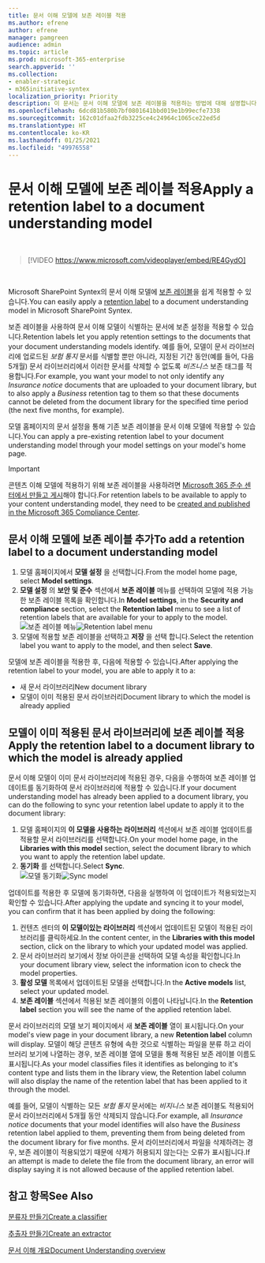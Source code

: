 ```yaml
---
title: 문서 이해 모델에 보존 레이블 적용
ms.author: efrene
author: efrene
manager: pamgreen
audience: admin
ms.topic: article
ms.prod: microsoft-365-enterprise
search.appverid: ''
ms.collection:
- enabler-strategic
- m365initiative-syntex
localization_priority: Priority
description: 이 문서는 문서 이해 모델에 보존 레이블을 적용하는 방법에 대해 설명합니다.
ms.openlocfilehash: 6dcd81b580b7bf0801641bbd019e1b99ecfe7338
ms.sourcegitcommit: 162c01dfaa2fdb3225ce4c24964c1065ce22ed5d
ms.translationtype: HT
ms.contentlocale: ko-KR
ms.lasthandoff: 01/25/2021
ms.locfileid: "49976558"
---
```

# <a name="apply-a-retention-label-to-a-document-understanding-model"></a><span data-ttu-id="00a0b-103">문서 이해 모델에 보존 레이블 적용</span><span class="sxs-lookup"><span data-stu-id="00a0b-103">Apply a retention label to a document understanding model</span></span>

</br>

> [!VIDEO https://www.microsoft.com/videoplayer/embed/RE4GydO]  

</br>


<span data-ttu-id="00a0b-104">Microsoft SharePoint Syntex의 문서 이해 모델에 [보존 레이블](https://docs.microsoft.com/microsoft-365/compliance/retention)을 쉽게 적용할 수 있습니다.</span><span class="sxs-lookup"><span data-stu-id="00a0b-104">You can easily apply a [retention label](https://docs.microsoft.com/microsoft-365/compliance/retention) to a document understanding model in Microsoft SharePoint Syntex.</span></span>

<span data-ttu-id="00a0b-105">보존 레이블을 사용하여 문서 이해 모델이 식별하는 문서에 보존 설정을 적용할 수 있습니다.</span><span class="sxs-lookup"><span data-stu-id="00a0b-105">Retention labels let you apply retention settings to the documents that your document understanding models identify.</span></span>  <span data-ttu-id="00a0b-106">예를 들어, 모델이 문서 라이브러리에 업로드된 *보험 통지* 문서를 식별할 뿐만 아니라, 지정된 기간 동안(예를 들어, 다음 5개월) 문서 라이브러리에서 이러한 문서를 삭제할 수 없도록 *비즈니스* 보존 태그를 적용합니다.</span><span class="sxs-lookup"><span data-stu-id="00a0b-106">For example, you want your model to not only identify any *Insurance notice* documents that are uploaded to your document library, but to also apply a *Business* retention tag to them so that these documents cannot be deleted from the document library for the specified time period (the next five months, for example).</span></span>

<span data-ttu-id="00a0b-107">모델 홈페이지의 문서 설정을 통해 기존 보존 레이블을 문서 이해 모델에 적용할 수 있습니다.</span><span class="sxs-lookup"><span data-stu-id="00a0b-107">You can apply a pre-existing retention label to your document understanding model through your model settings on your model's home page.</span></span> 

> [!Important]
> <span data-ttu-id="00a0b-108">콘텐츠 이해 모델에 적용하기 위해 보존 레이블을 사용하려면 [Microsoft 365 준수 센터에서 만들고 게시](https://docs.microsoft.com/microsoft-365/compliance/create-apply-retention-labels#how-to-create-and-publish-retention-labels)해야 합니다.</span><span class="sxs-lookup"><span data-stu-id="00a0b-108">For retention labels to be available to apply to your content understanding model, they need to be [created and published in the Microsoft 365 Compliance Center](https://docs.microsoft.com/microsoft-365/compliance/create-apply-retention-labels#how-to-create-and-publish-retention-labels).</span></span>

## <a name="to-add-a-retention-label-to-a-document-understanding-model"></a><span data-ttu-id="00a0b-109">문서 이해 모델에 보존 레이블 추가</span><span class="sxs-lookup"><span data-stu-id="00a0b-109">To add a retention label to a document understanding model</span></span>

1. <span data-ttu-id="00a0b-110">모델 홈페이지에서 **모델 설정** 을 선택합니다.</span><span class="sxs-lookup"><span data-stu-id="00a0b-110">From the model home page, select **Model settings**.</span></span></br>
2. <span data-ttu-id="00a0b-111">**모델 설정** 의 **보안 및 준수** 섹션에서 **보존 레이블** 메뉴를 선택하여 모델에 적용 가능한 보존 레이블 목록을 확인합니다.</span><span class="sxs-lookup"><span data-stu-id="00a0b-111">In **Model settings**, in the **Security and compliance** section, select the **Retention label** menu to see a list of retention labels that are available for your to apply to the model.</span></span></br>
 <span data-ttu-id="00a0b-112">![보존 레이블 메뉴](../media/content-understanding/retention-labels-menu.png)</span><span class="sxs-lookup"><span data-stu-id="00a0b-112">![Retention label menu](../media/content-understanding/retention-labels-menu.png)</span></span></br> 
3. <span data-ttu-id="00a0b-113">모델에 적용할 보존 레이블을 선택하고 **저장** 을 선택 합니다.</span><span class="sxs-lookup"><span data-stu-id="00a0b-113">Select the retention label you want to apply to the model, and then select **Save**.</span></span></br>

<span data-ttu-id="00a0b-114">모델에 보존 레이블을 적용한 후, 다음에 적용할 수 있습니다.</span><span class="sxs-lookup"><span data-stu-id="00a0b-114">After applying the retention label to your model, you are able to apply it to a:</span></span>
- <span data-ttu-id="00a0b-115">새 문서 라이브러리</span><span class="sxs-lookup"><span data-stu-id="00a0b-115">New document library</span></span>
- <span data-ttu-id="00a0b-116">모델이 이미 적용된 문서 라이브러리</span><span class="sxs-lookup"><span data-stu-id="00a0b-116">Document library to which the model is already applied</span></span>
 
## <a name="apply-the-retention-label-to-a-document-library-to-which-the-model-is-already-applied"></a><span data-ttu-id="00a0b-117">모델이 이미 적용된 문서 라이브러리에 보존 레이블 적용</span><span class="sxs-lookup"><span data-stu-id="00a0b-117">Apply the retention label to a document library to which the model is already applied</span></span>

<span data-ttu-id="00a0b-118">문서 이해 모델이 이미 문서 라이브러리에 적용된 경우, 다음을 수행하여 보존 레이블 업데이트를 동기화하여 문서 라이브러리에 적용할 수 있습니다.</span><span class="sxs-lookup"><span data-stu-id="00a0b-118">If your document understanding model has already been applied to a document library, you can do the following to sync your retention label update to apply it to the document library:</span></span></br>

1. <span data-ttu-id="00a0b-119">모델 홈페이지의 **이 모델을 사용하는 라이브러리** 섹션에서 보존 레이블 업데이트를 적용할 문서 라이브러리를 선택합니다.</span><span class="sxs-lookup"><span data-stu-id="00a0b-119">On your model home page, in the **Libraries with this model** section, select the document library to which you want to apply the retention label update.</span></span> </br> 
2. <span data-ttu-id="00a0b-120">**동기화** 를 선택합니다.</span><span class="sxs-lookup"><span data-stu-id="00a0b-120">Select **Sync**.</span></span> </br>
 <span data-ttu-id="00a0b-121">![모델 동기화](../media/content-understanding/sync-model.png)</span><span class="sxs-lookup"><span data-stu-id="00a0b-121">![Sync model](../media/content-understanding/sync-model.png)</span></span></br> 


<span data-ttu-id="00a0b-122">업데이트를 적용한 후 모델에 동기화하면, 다음을 실행하여 이 업데이트가 적용되었는지 확인할 수 있습니다.</span><span class="sxs-lookup"><span data-stu-id="00a0b-122">After applying the update and syncing it to your model, you can confirm that it has been applied by doing the following:</span></span>

1. <span data-ttu-id="00a0b-123">컨텐츠 센터의 **이 모델이있는 라이브러리** 섹션에서 업데이트된 모델이 적용된 라이브러리를 클릭하세요.</span><span class="sxs-lookup"><span data-stu-id="00a0b-123">In the content center, in the **Libraries with this model** section, click on the library to which your updated model was applied.</span></span> </br>
2. <span data-ttu-id="00a0b-124">문서 라이브러리 보기에서 정보 아이콘을 선택하여 모델 속성을 확인합니다.</span><span class="sxs-lookup"><span data-stu-id="00a0b-124">In your document library view, select the information icon to check the model properties.</span></span></br>  
3. <span data-ttu-id="00a0b-125">**활성 모델** 목록에서 업데이트된 모델을 선택합니다.</span><span class="sxs-lookup"><span data-stu-id="00a0b-125">In the **Active models** list, select your updated model.</span></span></br>
4. <span data-ttu-id="00a0b-126">**보존 레이블** 섹션에서 적용된 보존 레이블의 이름이 나타납니다.</span><span class="sxs-lookup"><span data-stu-id="00a0b-126">In the **Retention label** section you will see the name of the applied retention label.</span></span></br>


<span data-ttu-id="00a0b-127">문서 라이브러리의 모델 보기 페이지에서 새 **보존 레이블** 열이 표시됩니다.</span><span class="sxs-lookup"><span data-stu-id="00a0b-127">On your model's view page in your document library, a new **Retention label** column will display.</span></span>  <span data-ttu-id="00a0b-128">모델이 해당 콘텐츠 유형에 속한 것으로 식별하는 파일을 분류 하고 라이브러리 보기에 나열하는 경우, 보존 레이블 열에 모델을 통해 적용된 보존 레이블 이름도 표시됩니다.</span><span class="sxs-lookup"><span data-stu-id="00a0b-128">As your model classifies files it identifies as belonging to it's content type and lists them in the library view, the Retention label column will also display the name of the retention label that has been applied to it through the model.</span></span>


<span data-ttu-id="00a0b-129">예를 들어, 모델이 식별하는 모든 *보험 통지* 문서에는 *비지니스* 보존 레이블도 적용되어 문서 라이브러리에서 5개월 동안 삭제되지 않습니다.</span><span class="sxs-lookup"><span data-stu-id="00a0b-129">For example, all *Insurance notice* documents that your model identifies will also have the *Business* retention label applied to them, preventing them from being deleted from the document library for five months.</span></span> <span data-ttu-id="00a0b-130">문서 라이브러리에서 파일을 삭제하려는 경우, 보존 레이블이 적용되었기 때문에 삭제가 허용되지 않는다는 오류가 표시됩니다.</span><span class="sxs-lookup"><span data-stu-id="00a0b-130">If an attempt is made to delete the file from the document library, an error will display saying it is not allowed because of the applied retention label.</span></span>

## <a name="see-also"></a><span data-ttu-id="00a0b-131">참고 항목</span><span class="sxs-lookup"><span data-stu-id="00a0b-131">See Also</span></span>
[<span data-ttu-id="00a0b-132">분류자 만들기</span><span class="sxs-lookup"><span data-stu-id="00a0b-132">Create a classifier</span></span>](create-a-classifier.md)

[<span data-ttu-id="00a0b-133">추출자 만들기</span><span class="sxs-lookup"><span data-stu-id="00a0b-133">Create an extractor</span></span>](create-an-extractor.md)

[<span data-ttu-id="00a0b-134">문서 이해 개요</span><span class="sxs-lookup"><span data-stu-id="00a0b-134">Document Understanding overview</span></span>](document-understanding-overview.md)


